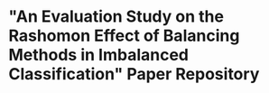 # "An Evaluation Study on the Rashomon Effect of Balancing Methods in Imbalanced Classification" Paper Repository
